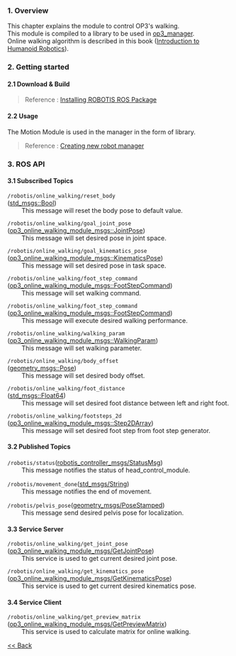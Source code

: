 ### 1. Overview
This chapter explains the module to control OP3's walking.  
This module is compiled to a library to be used in [op3_manager](op3_manager.md).  
Online walking algorithm is described in this book ([Introduction to Humanoid Robotics]).


### 2. Getting started  
#### 2.1 Download & Build
 > Reference : [Installing ROBOTIS ROS Package](OP3_Recovery_of_ROBOTIS_OP3#24_installation_robotis_ros_packages)    

#### 2.2 Usage
The Motion Module is used in the manager in the form of library.  
> Reference : [Creating new robot manager]

### 3. ROS API
#### 3.1 Subscribed Topics
`/robotis/online_walking/reset_body`  
([std_msgs::Bool])  
&emsp;&emsp; This message will reset the body pose to default value.  

`/robotis/online_walking/goal_joint_pose`  
([op3_online_walking_module_msgs::JointPose])  
&emsp;&emsp; This message will set desired pose in joint space.  

`/robotis/online_walking/goal_kinematics_pose`  
([op3_online_walking_module_msgs::KinematicsPose])  
&emsp;&emsp; This message will set desired pose in task space.  

`/robotis/online_walking/foot_step_command`  
([op3_online_walking_module_msgs::FootStepCommand])  
&emsp;&emsp; This message will set walking command.  

`/robotis/online_walking/foot_step_command`  
([op3_online_walking_module_msgs::FootStepCommand])  
&emsp;&emsp; This message will execute desired walking performance.  

`/robotis/online_walking/walking_param`  
([op3_online_walking_module_msgs::WalkingParam])  
&emsp;&emsp; This message will set walking parameter.

`/robotis/online_walking/body_offset`  
([geometry_msgs::Pose])  
&emsp;&emsp; This message will set desired body offset.

`/robotis/online_walking/foot_distance`  
([std_msgs::Float64])  
&emsp;&emsp; This message will set desired foot distance between left and right foot.

`/robotis/online_walking/footsteps_2d`  
([op3_online_walking_module_msgs::Step2DArray])  
&emsp;&emsp; This message will set desired foot step from foot step generator.


#### 3.2 Published Topics
`/robotis/status`([robotis_controller_msgs/StatusMsg])  
&emsp;&emsp; This message notifies the status of head_control_module.  

`/robotis/movement_done`([std_msgs/String])  
&emsp;&emsp; This message notifies the end of movement.  

`/robotis/pelvis_pose`([geometry_msgs/PoseStamped])  
&emsp;&emsp; This message send desired pelvis pose for localization.  

#### 3.3 Service Server
`/robotis/online_walking/get_joint_pose`  
([op3_online_walking_module_msgs/GetJointPose])  
&emsp;&emsp; This service is used to get current desired joint pose.  

`/robotis/online_walking/get_kinematics_pose`  
([op3_online_walking_module_msgs/GetKinematicsPose])  
&emsp;&emsp; This service is used to get current desired kinematics pose.  

#### 3.4 Service Client
`/robotis/online_walking/get_preview_matrix`  
([op3_online_walking_module_msgs/GetPreviewMatrix])  
&emsp;&emsp; This service is used to calculate matrix for online walking.  


[&lt;&lt; Back](ROBOTIS-OP3-Modules.md)

[op3_manager]:[op3_manager.md]

[Introduction to Humanoid Robotics]:http://www.springer.com/gp/book/9783642545351
[std_msgs::Bool]:/docs/en/popup/std_msgs_bool_msg/
[op3_online_walking_module_msgs::JointPose]:/docs/en/popup/op3_JointPose.msg
[op3_online_walking_module_msgs::KinematicsPose]:/docs/en/popup/op3_KinematicsPose.msg
[op3_online_walking_module_msgs::FootStepCommand]:/docs/en/popup/op3_FootStepCommand.msg
[op3_online_walking_module_msgs::FootStepCommand]:/docs/en/popup/op3_FootStepCommand.msg
[op3_online_walking_module_msgs::WalkingParam]:/docs/en/popup/op3_online_WalkingParam.msg
[geometry_msgs::Pose]:/docs/en/popup/geometry_msgs_Pose_msg/  
[std_msgs::Float64]:/docs/en/popup/std_msgs_Float64_msg/
[op3_online_walking_module_msgs::Step2DArray]:/docs/en/popup/op3_Step2DArray.msg
[robotis_controller_msgs/StatusMsg]:/docs/en/popup/StatusMsg.msg/
[std_msgs/String]:/docs/en/popup/std_msgs_string/
[geometry_msgs/PoseStamped]:/docs/en/popup/geometry_msgs_PoseStamped_msg/
[op3_online_walking_module_msgs/GetJointPose]:/docs/en/popup/op3_GetJointPose.srv
[op3_online_walking_module_msgs/GetKinematicsPose]:/docs/en/popup/op3_KinematicsPose.msg
[op3_online_walking_module_msgs/GetPreviewMatrix]:/docs/en/popup/op3_GetPreviewMatrix.srv
[op3_online_walking_module_msgs/GetPreviewMatrix]:/docs/en/popup/op3_GetPreviewMatrix.srv

[Creating new robot manager]:[Creating-new-robot-manager.md]
